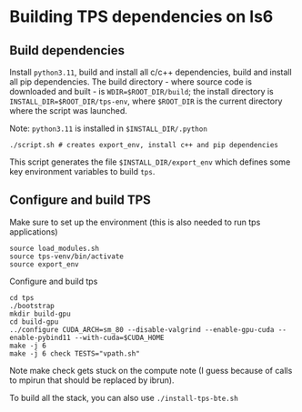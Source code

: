 # Building TPS dependencies on ls6

## Build dependencies

Install `python3.11`, build and install all c/c++ dependencies, build and install all pip dependencies.
The build directory - where source code is downloaded and built - is `WDIR=$ROOT_DIR/build`; the install directory is
`INSTALL_DIR=$ROOT_DIR/tps-env`, where `$ROOT_DIR` is the current directory where the script was launched.

Note: `python3.11` is installed in `$INSTALL_DIR/.python`

```
./script.sh # creates export_env, install c++ and pip dependencies
```

This script generates the file `$INSTALL_DIR/export_env` which defines some key environment variables to build `tps`.

## Configure and build TPS

Make sure to set up the environment (this is also needed to run tps applications)

```
source load_modules.sh
source tps-venv/bin/activate
source export_env
```

Configure and build tps

```
cd tps
./bootstrap
mkdir build-gpu
cd build-gpu
../configure CUDA_ARCH=sm_80 --disable-valgrind --enable-gpu-cuda --enable-pybind11 --with-cuda=$CUDA_HOME
make -j 6
make -j 6 check TESTS="vpath.sh"
```

Note make check gets stuck on the compute note (I guess because of calls to mpirun that should be replaced by ibrun).

To build all the stack, you can also use `./install-tps-bte.sh`
